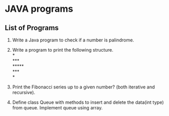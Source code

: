 # JAVA programs

## List of Programs
  1. Write a Java program to check if a number is palindrome.
  
  2. Write a program to print the following structure.<br> 
    *<br>
    ***<br>
    *****<br>
    ***<br>
    *
  3. Print the Fibonacci series up to a given number? (both iterative and recursive).
  
  4. Define class Queue with methods to insert and delete the data(int type) from queue. Implement queue using array. 


